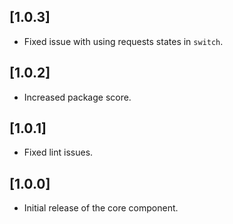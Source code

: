## [1.0.3]

* Fixed issue with using requests states in `switch`.

## [1.0.2]

* Increased package score.

## [1.0.1]

* Fixed lint issues.

## [1.0.0]

* Initial release of the core component.
